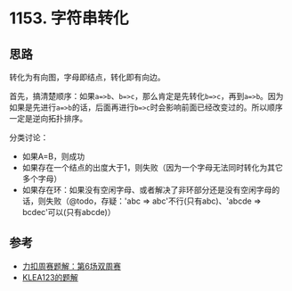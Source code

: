 # 1153. 字符串转化

## 思路

转化为有向图，字母即结点，转化即有向边。

首先，搞清楚顺序：如果`a=>b`、`b=>c`，那么肯定是先转化`b=>c`，再到`a=>b`。因为如果是先进行`a=>b`的话，后面再进行`b=>c`时会影响前面已经改变过的。所以顺序一定是逆向拓扑排序。

分类讨论：

- 如果A=B，则成功
- 如果存在一个结点的出度大于1，则失败（因为一个字母无法同时转化为其它多个字母）
- 如果存在环：如果没有空闲字母、或者解决了非环部分还是没有空闲字母的话，则失败（@todo，存疑：'abc => abc'不行(只有abc)、'abcde => bcdec'可以(只有abcde)）

## 参考

- [力扣周赛题解：第6场双周赛](https://mp.weixin.qq.com/s/8JRBQU9_aBHPPTennxsQBQ)
- [KLEA123的题解](https://leetcode-cn.com/problems/string-transforms-into-another-string/solution/zi-fu-chuan-wen-ti-by-lenn123/)
